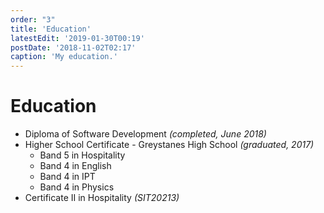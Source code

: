 ```yaml
---
order: "3"
title: 'Education'
latestEdit: '2019-01-30T00:19'
postDate: '2018-11-02T02:17'
caption: 'My education.'
---
```


# Education

* Diploma of Software Development _(completed, June 2018)_
* Higher School Certificate - Greystanes High School _(graduated, 2017)_
  * Band 5 in Hospitality
  * Band 4 in English
  * Band 4 in IPT
  * Band 4 in Physics
* Certificate II in Hospitality _(SIT20213)_